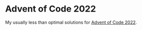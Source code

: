 # Advent of Code 2022

My usually less than optimal solutions for [Advent of Code 2022](https://adventofcode.com/2022).